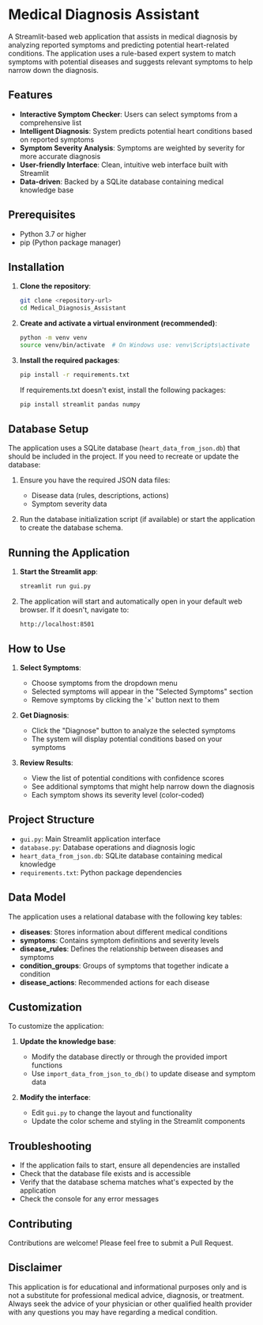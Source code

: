 # Medical Diagnosis Assistant

A Streamlit-based web application that assists in medical diagnosis by analyzing reported symptoms and predicting potential heart-related conditions. The application uses a rule-based expert system to match symptoms with potential diseases and suggests relevant symptoms to help narrow down the diagnosis.

## Features

- **Interactive Symptom Checker**: Users can select symptoms from a comprehensive list
- **Intelligent Diagnosis**: System predicts potential heart conditions based on reported symptoms
- **Symptom Severity Analysis**: Symptoms are weighted by severity for more accurate diagnosis
- **User-friendly Interface**: Clean, intuitive web interface built with Streamlit
- **Data-driven**: Backed by a SQLite database containing medical knowledge base

## Prerequisites

- Python 3.7 or higher
- pip (Python package manager)

## Installation

1. **Clone the repository**:
   ```bash
   git clone <repository-url>
   cd Medical_Diagnosis_Assistant
   ```

2. **Create and activate a virtual environment (recommended)**:
   ```bash
   python -m venv venv
   source venv/bin/activate  # On Windows use: venv\Scripts\activate
   ```

3. **Install the required packages**:
   ```bash
   pip install -r requirements.txt
   ```
   
   If requirements.txt doesn't exist, install the following packages:
   ```bash
   pip install streamlit pandas numpy
   ```

## Database Setup

The application uses a SQLite database (`heart_data_from_json.db`) that should be included in the project. If you need to recreate or update the database:

1. Ensure you have the required JSON data files:
   - Disease data (rules, descriptions, actions)
   - Symptom severity data

2. Run the database initialization script (if available) or start the application to create the database schema.

## Running the Application

1. **Start the Streamlit app**:
   ```bash
   streamlit run gui.py
   ```

2. The application will start and automatically open in your default web browser. If it doesn't, navigate to:
   ```
   http://localhost:8501
   ```

## How to Use

1. **Select Symptoms**:
   - Choose symptoms from the dropdown menu
   - Selected symptoms will appear in the "Selected Symptoms" section
   - Remove symptoms by clicking the '×' button next to them

2. **Get Diagnosis**:
   - Click the "Diagnose" button to analyze the selected symptoms
   - The system will display potential conditions based on your symptoms

3. **Review Results**:
   - View the list of potential conditions with confidence scores
   - See additional symptoms that might help narrow down the diagnosis
   - Each symptom shows its severity level (color-coded)

## Project Structure

- `gui.py`: Main Streamlit application interface
- `database.py`: Database operations and diagnosis logic
- `heart_data_from_json.db`: SQLite database containing medical knowledge
- `requirements.txt`: Python package dependencies

## Data Model

The application uses a relational database with the following key tables:

- **diseases**: Stores information about different medical conditions
- **symptoms**: Contains symptom definitions and severity levels
- **disease_rules**: Defines the relationship between diseases and symptoms
- **condition_groups**: Groups of symptoms that together indicate a condition
- **disease_actions**: Recommended actions for each disease

## Customization

To customize the application:

1. **Update the knowledge base**:
   - Modify the database directly or through the provided import functions
   - Use `import_data_from_json_to_db()` to update disease and symptom data

2. **Modify the interface**:
   - Edit `gui.py` to change the layout and functionality
   - Update the color scheme and styling in the Streamlit components

## Troubleshooting

- If the application fails to start, ensure all dependencies are installed
- Check that the database file exists and is accessible
- Verify that the database schema matches what's expected by the application
- Check the console for any error messages

## Contributing

Contributions are welcome! Please feel free to submit a Pull Request.

## Disclaimer

This application is for educational and informational purposes only and is not a substitute for professional medical advice, diagnosis, or treatment. Always seek the advice of your physician or other qualified health provider with any questions you may have regarding a medical condition.
